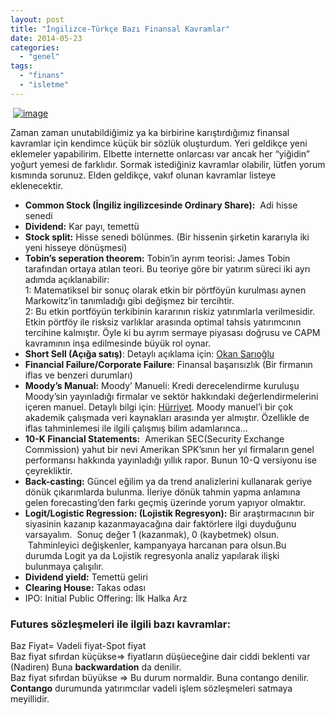 ```yaml
---
layout: post
title: "İngilizce-Türkçe Bazı Finansal Kavramlar"
date: 2014-05-23
categories: 
  - "genel"
tags: 
  - "finans"
  - "isletme"
---
```


  

 [![image](/images/finance-report.jpg)](https://www.mint.com/blog/wp-content/uploads/2012/10/finance-report.jpg)

Zaman zaman unutabildiğimiz ya ka birbirine karıştırdığımız finansal kavramlar için kendimce küçük bir sözlük oluşturdum. Yeri geldikçe yeni eklemeler yapabilirim. Elbette internette onlarcası var ancak her “yiğidin” yoğurt yemesi de farklıdır. Sormak istediğiniz kavramlar olabilir, lütfen yorum kısmında sorunuz. Elden geldikçe, vakıf olunan kavramlar listeye eklenecektir.

- **Common Stock (İngiliz ingilizcesinde Ordinary Share):**  Adi hisse senedi
- **Dividend:** Kar payı, temettü
- **Stock split:** Hisse senedi bölünmes. (Bir hissenin şirketin kararıyla iki yeni hisseye dönüşmesi)
- **Tobin’s seperation theorem:** Tobin’in ayrım teorisi: James Tobin tarafından ortaya atılan teori. Bu teoriye göre bir yatırım süreci iki ayrı adımda açıklanabilir:  
    1: Matematiksel bir sonuç olarak etkin bir pörtföyün kurulması aynen Markowitz’in tanımladığı gibi değişmez bir tercihtir.  
    2: Bu etkin portföyün terkibinin kararının riskiz yatırımlarla verilmesidir.  
    Etkin pörtföy ile risksiz varlıklar arasında optimal tahsis yatırımcının tercihine kalmıştır. Öyle ki bu ayrım sermaye piyasası doğrusu ve CAPM kavramının inşa edilmesinde büyük rol oynar.
- **Short Sell (Açığa satış)**: Detaylı açıklama için: [Okan Sarıoğlu](http://www.okansarioglu.com/aciga_satis_nedir)
- **Financial Failure/Corporate Failure**: Finansal başarısızlık (Bir firmanın iflas ve benzeri durumları)
- **Moody’s Manual:** Moody’ Manueli: Kredi derecelendirme kuruluşu Moody’sin yayınladığı firmalar ve sektör hakkındaki değerlendirmelerini içeren manuel. Detaylı bilgi için: [Hürriyet](http://www.hurriyet.com.tr/ekonomi/20626051.asp). Moody manuel’i bir çok akademik çalışmada veri kaynakları arasında yer almıştır. Özellikle de iflas tahminlemesi ile ilgili çalışmış bilim adamlarınca…
- **10-K Financial Statements:**  Amerikan SEC(Security Exchange Commission) yahut bir nevi Amerikan SPK’sının her yıl firmaların genel performansı hakkında yayınladığı yıllık rapor. Bunun 10-Q versiyonu ise çeyrekliktir.
- **Back-casting:** Güncel eğilim ya da trend analizlerini kullanarak geriye dönük çıkarımlarda bulunma. İleriye dönük tahmin yapma anlamına gelen forecasting’den farkı geçmiş üzerinde yorum yapıyor olmaktır.
- **Logit/Logistic Regression: (Lojistik Regresyon):** Bir araştırmacının bir siyasinin kazanıp kazanmayacağına dair faktörlere ilgi duyduğunu varsayalım.  Sonuç değer 1 (kazanmak), 0 (kaybetmek) olsun.  Tahminleyici değişkenler, kampanyaya harcanan para olsun.Bu durumda Logit ya da Lojistik regresyonla analiz yapılarak ilişki bulunmaya çalışılır.
- **Dividend yield:** Temettü geliri
- **Clearing House:** Takas odası
- IPO: Initial Public Offering: İlk Halka Arz

### Futures sözleşmeleri ile ilgili bazı kavramlar:

Baz Fiyat= Vadeli fiyat-Spot fiyat  
Baz fiyat sıfırdan küçükse=> fiyatların düşüeceğine dair ciddi beklenti var (Nadiren) Buna **backwardation** da denilir.  
Baz fiyat sıfırdan büyükse => Bu durum normaldir. Buna contango denilir. **Contango** durumunda yatırımcılar vadeli işlem sözleşmeleri satmaya meyillidir.

